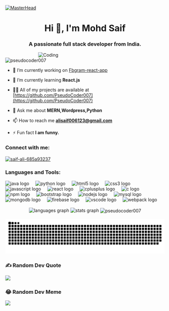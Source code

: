 [![MasterHead](https://as1.ftcdn.net/v2/jpg/02/92/88/72/1000_F_292887204_2wH041phSQo70eqaE9GRqFvn5MmQ4B8w.jpg)](https://github.com/PseudoCoder007)


<h1 align="center">Hi 👋, I'm Mohd Saif</h1>
<h3 align="center">A passionate full stack developer from India.</h3>
<img align="right" alt="Coding" width="400" src="https://media.tenor.com/o-wNCEq_6f0AAAAM/pompo-the-cinephile-typing-fast.gif">

<p align="left"> <img src="https://komarev.com/ghpvc/?username=pseudocoder007&label=Profile%20views&color=0e75b6&style=flat" alt="pseudocoder007" /> </p>

- 🔭 I’m currently working on [Fbgram-react-app](https://github.com/PseudoCoder007/fbgram-react-app.git)

- 🌱 I’m currently learning **React.js**

- 👨‍💻 All of my projects are available at [https://github.com/PseudoCoder007](https://github.com/PseudoCoder007)

- 💬 Ask me about **MERN,Wordpress,Python**

- 📫 How to reach me **alisaif006123@gmail.com**

- ⚡ Fun fact **I am funny.**

<h3 align="left">Connect with me:</h3>
<p align="left">
<a href="https://linkedin.com/in/saif-ali-685a93237" target="blank"><img align="center" src="https://raw.githubusercontent.com/rahuldkjain/github-profile-readme-generator/master/src/images/icons/Social/linked-in-alt.svg" alt="saif-ali-685a93237" height="30" width="40" /></a>
</p>

<h3 align="left">Languages and Tools:</h3>
<div align="left">
  <img src="https://cdn.jsdelivr.net/gh/devicons/devicon/icons/java/java-original.svg" height="40" alt="java logo"  />
  <img width="12" />
  <img src="https://cdn.jsdelivr.net/gh/devicons/devicon/icons/python/python-original.svg" height="40" alt="python logo"  />
  <img width="12" />
  <img src="https://cdn.jsdelivr.net/gh/devicons/devicon/icons/html5/html5-original.svg" height="40" alt="html5 logo"  />
  <img width="12" />
  <img src="https://cdn.jsdelivr.net/gh/devicons/devicon/icons/css3/css3-original.svg" height="40" alt="css3 logo"  />
  <img width="12" />
  <img src="https://cdn.jsdelivr.net/gh/devicons/devicon/icons/javascript/javascript-original.svg" height="40" alt="javascript logo"  />
  <img width="12" />
  <img src="https://cdn.jsdelivr.net/gh/devicons/devicon/icons/react/react-original.svg" height="40" alt="react logo"  />
  <img width="12" />
  <img src="https://cdn.jsdelivr.net/gh/devicons/devicon/icons/cplusplus/cplusplus-original.svg" height="40" alt="cplusplus logo"  />
  <img width="12" />
  <img src="https://cdn.jsdelivr.net/gh/devicons/devicon/icons/c/c-original.svg" height="40" alt="c logo"  />
  <img width="12" />
  <img src="https://cdn.jsdelivr.net/gh/devicons/devicon/icons/npm/npm-original-wordmark.svg" height="40" alt="npm logo"  />
  <img width="12" />
  <img src="https://cdn.jsdelivr.net/gh/devicons/devicon/icons/bootstrap/bootstrap-original.svg" height="40" alt="bootstrap logo"  />
  <img width="12" />
  <img src="https://cdn.jsdelivr.net/gh/devicons/devicon/icons/nodejs/nodejs-original.svg" height="40" alt="nodejs logo"  />
  <img width="12" />
  <img src="https://cdn.jsdelivr.net/gh/devicons/devicon/icons/mysql/mysql-original.svg" height="40" alt="mysql logo"  />
  <img width="12" />
  <img src="https://cdn.jsdelivr.net/gh/devicons/devicon/icons/mongodb/mongodb-original.svg" height="40" alt="mongodb logo"  />
  <img width="12" />
  <img src="https://cdn.jsdelivr.net/gh/devicons/devicon/icons/firebase/firebase-plain.svg" height="40" alt="firebase logo"  />
  <img width="12" />
  <img src="https://cdn.jsdelivr.net/gh/devicons/devicon/icons/vscode/vscode-original.svg" height="40" alt="vscode logo"  />
  <img width="12" />
  <img src="https://cdn.jsdelivr.net/gh/devicons/devicon/icons/webpack/webpack-original.svg" height="40" alt="webpack logo"  />
</div>


<br clear="both">


<div align="center">
    <img src="https://github-readme-stats.vercel.app/api/top-langs?username=pseudocoder007&locale=en&hide_title=false&layout=compact&card_width=320&langs_count=5&theme=dracula&hide_border=false" height="150" alt="languages graph"  />
  <img src="https://github-readme-stats.vercel.app/api?username=pseudocoder007&hide_title=false&hide_rank=false&show_icons=true&include_all_commits=true&count_private=true&disable_animations=false&theme=dracula&locale=en&hide_border=false" height="150" alt="stats graph"  />

<img align="center" src="https://github-readme-streak-stats.herokuapp.com/?user=pseudocoder007&theme=dracula" alt="pseudocoder007" />

</div>

<br clear="both">

<img src="https://raw.githubusercontent.com/pseudocoder007/pseudocoder007/output/snake.svg" alt="Snake animation" />

### ✍️ Random Dev Quote
![](https://quotes-github-readme.vercel.app/api?type=horizontal&theme=gruvbox)

### 😂 Random Dev Meme
<img src='https://randommeme-five.vercel.app/' style="height: 400px;"/>

